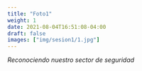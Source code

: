 ```yaml
---
title: "Foto1"
weight: 1
date: 2021-08-04T16:51:08-04:00
draft: false
images: ["img/sesion1/1.jpg"]
---
```


*Reconociendo nuestro sector de seguridad*